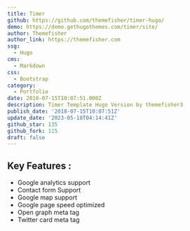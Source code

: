 ```yaml
---
title: Timer
github: https://github.com/themefisher/timer-hugo/
demo: https://demo.gethugothemes.com/timer/site/
author: Themefisher
author_link: https://themefisher.com
ssg:
  - Hugo
cms:
  - Markdown
css:
  - Bootstrap
category:
  - Portfolio
date: 2018-07-15T10:07:51.000Z
description: Timer Template Hugo Version by themefisher3
publish_date: '2018-07-15T10:07:51Z'
update_date: '2023-05-18T04:14:41Z'
github_star: 135
github_fork: 115
draft: false
---
```

## Key Features :

- Google analytics support
- Contact form Support
- Google map support
- Google page speed optimized
- Open graph meta tag
- Twitter card meta tag
